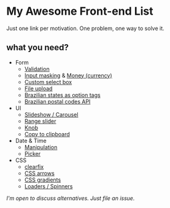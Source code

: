 # My Awesome Front-end List
Just one link per motivation.
One problem, one way to solve it.

## what you need?

* Form
  * [Validation](http://parsleyjs.org/)
  * [Input masking](http://digitalbush.com/projects/masked-input-plugin/) & [Money (currency)](http://plentz.github.io/jquery-maskmoney/)
  * [Custom select box](https://select2.github.io/)
  * [File upload](http://fineuploader.com/)
  * [Brazilian states as option tags](https://gist.github.com/leocavalcante/d008fff194dcaf909b3c)
  * [Brazilian postal codes API](https://viacep.com.br/)
* UI
  * [Slideshow / Carousel](http://kenwheeler.github.io/slick/)
  * [Range slider](http://refreshless.com/nouislider/)
  * [Knob](http://anthonyterrien.com/knob/)
  * [Copy to clipboard](https://clipboardjs.com/)
* Date & Time
  * [Manipulation](http://momentjs.com/)
  * [Picker](http://eonasdan.github.io/bootstrap-datetimepicker/)
* CSS
  * [clearfix](http://nicolasgallagher.com/micro-clearfix-hack/)
  * [CSS arrows](http://www.cssarrowplease.com/)
  * [CSS gradients](http://www.colorzilla.com/gradient-editor/)
  * [Loaders / Spinners](http://projects.lukehaas.me/css-loaders/) 

*I'm open to discuss alternatives. Just file an issue.*
